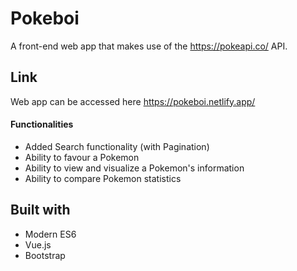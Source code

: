 # Pokeboi

A front-end web app that makes use of the https://pokeapi.co/ API.

## Link
Web app can be accessed here
https://pokeboi.netlify.app/

#### Functionalities
* Added Search functionality (with Pagination)
* Ability to favour a Pokemon
* Ability to view and visualize a Pokemon's information
* Ability to compare Pokemon statistics

## Built with
* Modern ES6 
* Vue.js
* Bootstrap
